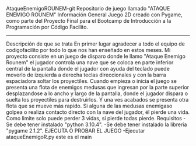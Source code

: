 AtaqueEnemigoROUNEM-git
Repositorio de juego llamado "ATAQUE ENEMIGO ROUNEM"
Información General
Juego 2D creado con Pygame, como parte del Proyecto Final para el Bootcamp de Introducción a la Programación por Código Facilito.
________________________________________
Descripción de que se trata
En primer lugar agradecer a todo el equipo de codigofacilito por todo lo que nos han enseñado en estos meses.
Mi proyecto consiste en un juego de disparo donde le llamo "Ataque Enemigo Rounem" el jugador controla una nave que se coloca en parte inferior central de la pantalla donde el jugador con ayuda del teclado puede moverlo de izquierda a derecha teclas direccionales y con la barra espaciadora soltar los proyectiles.
Cuando empieza o inicia el juego se presenta una flota de enemigos medusas que ingresan por la parte superior desplazandose a lo ancho y largo de la pantalla, donde el jugador dispara o suelta los proyectiles para destruirlos. Y una ves acabados se presenta otra flota que se mueve más rapido.
Si alguna de las medusas enemigaso golpea o realiza contacto directo con la nave del jugador, él pierde una vida. Como limite solo puede perder 3 vidas, si pierde todas pierde.
Requisitos
-Se debe tener instalado "python 3.10.4". -Se debe tener instalado la libreria "pygame 2.1.2".
EJECUTA O PROBAR EL JUEGO
-Ejecutar ataqueEnemigoR.py este es el main

